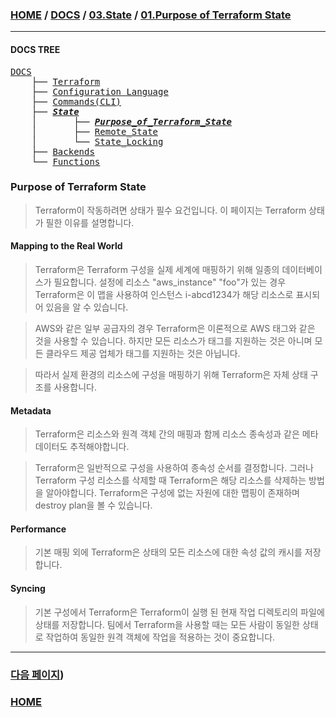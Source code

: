 ### [HOME](https://github.com/MZCMSC/Terraform/blob/main/README.md) / [DOCS](https://github.com/MZCMSC/Terraform/blob/main/DOCS/README.md) / [03.State](https://github.com/MZCMSC/Terraform/blob/main/DOCS/03_State/README.md) / [01.Purpose of Terraform State](https://github.com/MZCMSC/Terraform/blob/main/DOCS/03_State/01_Purpose_of_Terraform_State/README.md)

---

#### DOCS TREE

<pre>
<a href = "https://github.com/MZCMSC/Terraform/blob/main/DOCS/README.md">DOCS</a>
    ├── <a href = "https://github.com/MZCMSC/Terraform/blob/main/DOCS/00_Terraform/README.md">Terraform</a>
    ├── <a href = "https://github.com/MZCMSC/Terraform/blob/main/DOCS/01_Configuration_Language/README.md">Configuration Language</a>
    ├── <a href ="https://github.com/MZCMSC/Terraform/blob/main/DOCS/02_Commands(CLI)/README.md">Commands(CLI)</a>
    ├── <a href = "https://github.com/MZCMSC/Terraform/blob/main/DOCS/03_State/README.md"><i><b>State</b></i></a>
    │       ├── <i><b><a href = "https://github.com/MZCMSC/Terraform/blob/main/DOCS/06_State/01_Purpose_of_Terraform_State/README.md">Purpose_of_Terraform_State</a></b></i>
    │       ├── <a href = "https://github.com/MZCMSC/Terraform/blob/main/DOCS/06_State/02_Remote_State/README.md">Remote_State</a>
    │       └── <a href = "https://github.com/MZCMSC/Terraform/blob/main/DOCS/06_State/03_State_Locking/README.md">State_Locking</a>
    ├── <a href = "https://github.com/MZCMSC/Terraform/blob/main/DOCS/04_Backends/README.md">Backends</a>
    └── <a href = "https://github.com/MZCMSC/Terraform/blob/main/DOCS/05_Functions/README.md">Functions</a>
</pre>

### Purpose of Terraform State

> Terraform이 작동하려면 상태가 필수 요건입니다. 이 페이지는 Terraform 상태가 필한 이유를 설명합니다.

#### Mapping to the Real World

> Terraform은 Terraform 구성을 실제 세계에 매핑하기 위해 일종의 데이터베이스가 필요합니다. 설정에 리소스 "aws_instance" "foo"가 있는 경우 Terraform은 이 맵을 사용하여 인스턴스 i-abcd1234가 해당 리소스로 표시되어 있음을 알 수 있습니다.

> AWS와 같은 일부 공급자의 경우 Terraform은 이론적으로 AWS 태그와 같은 것을 사용할 수 있습니다. 하지만 모든 리소스가 태그를 지원하는 것은 아니며 모든 클라우드 제공 업체가 태그를 지원하는 것은 아닙니다.

> 따라서 실제 환경의 리소스에 구성을 매핑하기 위해 Terraform은 자체 상태 구조를 사용합니다.

#### Metadata

> Terraform은 리소스와 원격 객체 간의 매핑과 함께 리소스 종속성과 같은 메타 데이터도 추적해야합니다.

> Terraform은 일반적으로 구성을 사용하여 종속성 순서를 결정합니다. 그러나 Terraform 구성 리소스를 삭제할 때 Terraform은 해당 리소스를 삭제하는 방법을 알아야합니다. Terraform은 구성에 없는 자원에 대한 맵핑이 존재하며 destroy plan을 볼 수 있습니다.

#### Performance

> 기본 매핑 외에 Terraform은 상태의 모든 리소스에 대한 속성 값의 캐시를 저장합니다.

#### Syncing

> 기본 구성에서 Terraform은 Terraform이 실행 된 현재 작업 디렉토리의 파일에 상태를 저장합니다. 팀에서 Terraform을 사용할 때는 모든 사람이 동일한 상태로 작업하여 동일한 원격 객체에 작업을 적용하는 것이 중요합니다.

---

### [다음 페이지](https://github.com/MZCMSC/Terraform/blob/main/DOCS/03_State/02_Remote_State/README.md))

### [HOME](https://github.com/MZCMSC/Terraform/blob/main/README.md)
